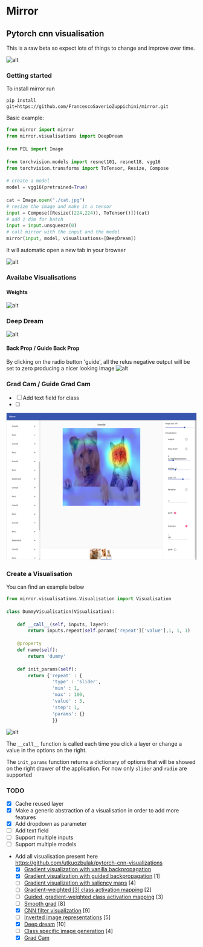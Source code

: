 # Mirror
## Pytorch cnn visualisation

This is a raw beta so expect lots of things to change and improve over time.

![alt](https://github.com/FrancescoSaverioZuppichini/mirror/blob/master/resources/mirror.gif?raw=true)

### Getting started

To install mirror run

```
pip install git+https://github.com/FrancescoSaverioZuppichini/mirror.git
```

Basic example:

```python
from mirror import mirror
from mirror.visualisations import DeepDream

from PIL import Image

from torchvision.models import resnet101, resnet18, vgg16
from torchvision.transforms import ToTensor, Resize, Compose

# create a model
model = vgg16(pretrained=True)

cat = Image.open("./cat.jpg")
# resize the image and make it a tensor
input = Compose([Resize((224,224)), ToTensor()])(cat)
# add 1 dim for batch 
input = input.unsqueeze(0)
# call mirror with the input and the model 
mirror(input, model, visualisations=[DeepDream])
```

It will automatic open a new tab in your browser

![alt](https://github.com/FrancescoSaverioZuppichini/mirror/blob/develop/resources/mirror.jpg?raw=true)

### Availabe Visualisations
#### Weights
![alt](https://github.com/FrancescoSaverioZuppichini/mirror/blob/develop/resources/weights.png?raw=true)
### Deep Dream
![alt](https://github.com/FrancescoSaverioZuppichini/mirror/blob/develop/resources/deepdream.png?raw=true)
#### Back Prop / Guide Back Prop
By clicking on the radio button 'guide', all the relus negative output will be set to zero producing a nicer looking image
![alt](https://github.com/FrancescoSaverioZuppichini/mirror/blob/develop/resources/backprop.png?raw=true)
### Grad Cam / Guide Grad Cam
- [ ] Add text field for class
- [ ] 
![alt](https://github.com/FrancescoSaverioZuppichini/mirror/blob/develop/resources/grad_cam.png?raw=true)
### Create a Visualisation

You can find an example below

```python
from mirror.visualisations.Visualisation import Visualisation

class DummyVisualisation(Visualisation):

    def __call__(self, inputs, layer):
        return inputs.repeat(self.params['repeat']['value'],1, 1, 1)

    @property
    def name(self):
        return 'dummy'

    def init_params(self):
        return {'repeat' : {
                 'type' : 'slider',
                 'min' : 1,
                 'max' : 100,
                 'value' : 3,
                 'step': 1,
                 'params': {}
                 }}

```

![alt](https://github.com/FrancescoSaverioZuppichini/mirror/blob/develop/resources/dummy.jpg?raw=true)

The `__call__` function is called each time you click a layer or change a value in the options on the right.

The `init_params`  function returns a dictionary of options that will be showed on the right drawer of the application. For now only `slider` and `radio` are supported

### TODO
- [x] Cache reused layer 
- [x] Make a generic abstraction of a visualisation in order to add more features  
- [x] Add dropdown as parameter
- [ ] Add text field
- [ ] Support multiple inputs
- [ ] Support multiple models
- Add all visualisation present here https://github.com/utkuozbulak/pytorch-cnn-visualizations
    * [x] [Gradient visualization with vanilla backpropagation](#gradient-visualization)
    * [x] [Gradient visualization with guided backpropagation](#gradient-visualization) [1]
    * [ ] [Gradient visualization with saliency maps](#gradient-visualization) [4]
    * [ ] [Gradient-weighted [3] class activation mapping](#gradient-visualization) [2] 
    * [ ] [Guided, gradient-weighted class activation mapping](#gradient-visualization) [3]
    * [ ] [Smooth grad](#smooth-grad) [8]
    * [x] [CNN filter visualization](#convolutional-neural-network-filter-visualization) [9]
    * [ ] [Inverted image representations](#inverted-image-representations) [5]
    * [x] [Deep dream](#deep-dream) [10]
    * [ ] [Class specific image generation](#class-specific-image-generation) [4]
    * [x] [Grad Cam](https://arxiv.org/abs/1610.02391)

